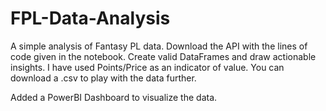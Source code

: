 # FPL-Data-Analysis
A simple analysis of Fantasy PL data. Download the API with the lines of code given in the notebook. Create valid DataFrames and draw actionable insights.
I have used Points/Price as an indicator of value.
You can download a .csv to play with the data further.

Added a PowerBI Dashboard to visualize the data.
